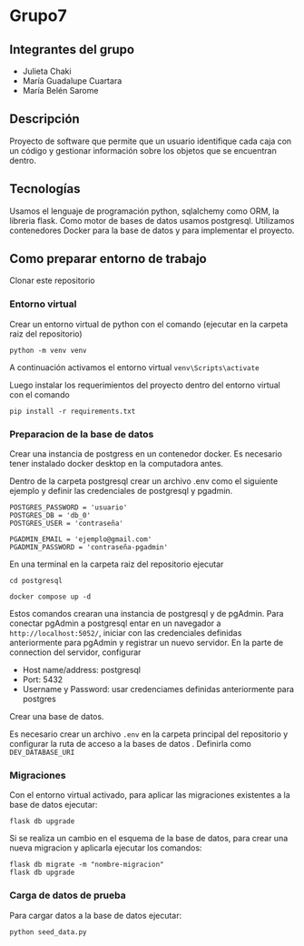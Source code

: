 # Grupo7

## Integrantes del grupo 
- Julieta Chaki
- María Guadalupe Cuartara 
- María Belén Sarome

## Descripción
Proyecto de software que permite que un usuario identifique cada caja con un código y gestionar información sobre los objetos que se encuentran dentro.

## Tecnologías
Usamos el lenguaje de programación python, sqlalchemy como ORM, la libreria flask.
Como motor de bases de datos usamos postgresql.
Utilizamos contenedores Docker para la base de datos y para implementar el proyecto.

## Como preparar entorno de trabajo

Clonar este repositorio

### Entorno virtual

Crear un entorno virtual de python con el comando (ejecutar en la carpeta raiz del repositorio)

`python -m venv venv`

A continuación activamos el entorno virtual
`venv\Scripts\activate`

Luego instalar los requerimientos del proyecto dentro del entorno virtual con el comando

`pip install -r requirements.txt`

### Preparacion de la base de datos
Crear una instancia de postgress en un contenedor docker. Es necesario tener instalado docker desktop en la computadora antes. 

Dentro de la carpeta postgresql crear un archivo .env como el siguiente ejemplo y definir las credenciales de postgresql y pgadmin.

```
POSTGRES_PASSWORD = 'usuario'
POSTGRES_DB = 'db_0'
POSTGRES_USER = 'contraseña'

PGADMIN_EMAIL = 'ejemplo@gmail.com'
PGADMIN_PASSWORD = 'contraseña-pgadmin'

```

En una terminal en la carpeta raiz del repositorio ejecutar

`cd postgresql`

`docker compose up -d`

Estos comandos crearan una instancia de postgresql y de pgAdmin. 
Para conectar pgAdmin a postgresql entar en un navegador a `http://localhost:5052/`, iniciar
con las credenciales definidas anteriormente para pgAdmin y registrar un nuevo servidor.
En la parte de connection del servidor, configurar 
- Host name/address:  postgresql
- Port: 5432
- Username  y Password: usar credenciames definidas anteriormente para postgres

Crear una base de datos. 

Es necesario crear un archivo `.env` en la carpeta principal del repositorio y configurar la ruta de acceso a la bases de datos . Definirla como
`DEV_DATABASE_URI` 

### Migraciones

Con el entorno virtual activado, para aplicar las migraciones existentes a la base de datos ejecutar:

```
flask db upgrade
```

Si se realiza un cambio en el esquema de la base de datos, para crear una nueva migracion y aplicarla ejecutar los comandos:

```
flask db migrate -m "nombre-migracion"
flask db upgrade
```

### Carga de datos de prueba

Para cargar datos a la base de datos ejecutar:

`python seed_data.py`
